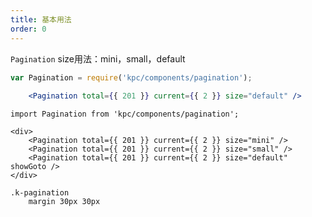 ```yaml
---
title: 基本用法
order: 0
---
```


`Pagination` size用法：mini，small，default

```jsx
var Pagination = require('kpc/components/pagination');
    
    <Pagination total={{ 201 }} current={{ 2 }} size="default" />
```

```vdt
import Pagination from 'kpc/components/pagination';

<div>
    <Pagination total={{ 201 }} current={{ 2 }} size="mini" />
    <Pagination total={{ 201 }} current={{ 2 }} size="small" />
    <Pagination total={{ 201 }} current={{ 2 }} size="default" showGoto />
</div>
```

```styl
.k-pagination
    margin 30px 30px
```
